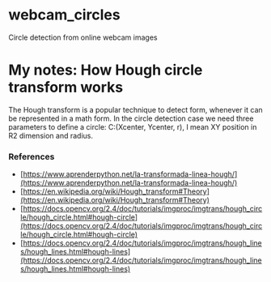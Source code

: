 # webcam_circles
Circle detection from online webcam images

# My notes: How Hough circle transform works 

The Hough transform is a popular technique to detect form, whenever it can be represented in a math form.
In the circle detection case we need three parameters to define a circle: C:(Xcenter, Ycenter, r), I mean XY position in R2 dimension and radius.

### References
- [https://www.aprenderpython.net/la-transformada-linea-hough/](https://www.aprenderpython.net/la-transformada-linea-hough/)
- [https://en.wikipedia.org/wiki/Hough_transform#Theory](https://en.wikipedia.org/wiki/Hough_transform#Theory)
- [https://docs.opencv.org/2.4/doc/tutorials/imgproc/imgtrans/hough_circle/hough_circle.html#hough-circle](https://docs.opencv.org/2.4/doc/tutorials/imgproc/imgtrans/hough_circle/hough_circle.html#hough-circle)
- [https://docs.opencv.org/2.4/doc/tutorials/imgproc/imgtrans/hough_lines/hough_lines.html#hough-lines](https://docs.opencv.org/2.4/doc/tutorials/imgproc/imgtrans/hough_lines/hough_lines.html#hough-lines)